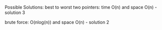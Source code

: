 Possible Solutions: best to worst
two pointers: time O(n) and space O(n)
    - solution 3

brute force: O(nlog(n)) and space O(n)
    - solution 2
